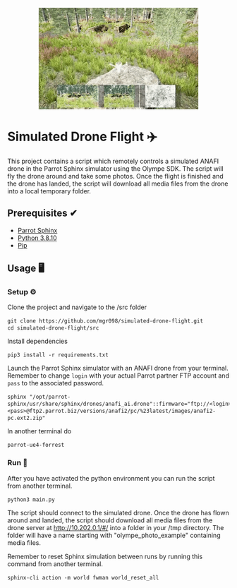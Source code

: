 <p align="center">
  <img src="/media/drone-flying.gif" alt="Drone taking off in simulator"/>
</p>


# Simulated Drone Flight ✈️

This project contains a script which remotely controls a simulated ANAFI drone in the Parrot Sphinx simulator using the Olympe SDK.  The script will fly the drone around and take some photos. Once the flight is finished and the drone has landed, the script will download all media files from the drone into a local temporary folder.

## Prerequisites ✔

* [Parrot Sphinx](https://developer.parrot.com/docs/sphinx/)
* [Python 3.8.10](https://www.python.org/downloads/) 
* [Pip](https://pip.pypa.io/en/stable/cli/pip_download/)

## Usage 🖥

### Setup ⚙️

Clone the project and navigate to the /src folder
```
git clone https://github.com/mgr098/simulated-drone-flight.git
cd simulated-drone-flight/src
```

Install dependencies
``` 
pip3 install -r requirements.txt
```
Launch the Parrot Sphinx simulator with an ANAFI drone from your terminal. Remember to change ```login```  with your actual Parrot partner FTP account and ```pass``` to the associated password.
```
sphinx "/opt/parrot-sphinx/usr/share/sphinx/drones/anafi_ai.drone"::firmware="ftp://<login>:<pass>@ftp2.parrot.biz/versions/anafi2/pc/%23latest/images/anafi2-pc.ext2.zip"
```
In another terminal do
```
parrot-ue4-forrest
```
### Run 🚗
After you have activated the python environment you can run the script from another terminal.
```
python3 main.py
```
The script should connect to the simulated drone. Once the drone has flown around  and landed, the script should download all media files from the drone server at http://10.202.0.1/#/ into a folder in your /tmp directory. The folder will have a name starting with "olympe_photo_example" containing media files.

Remember to reset Sphinx simulation between runs by running this command from another terminal.
```
sphinx-cli action -m world fwman world_reset_all
```
